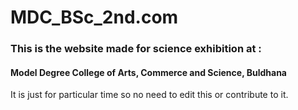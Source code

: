 # MDC_BSc_2nd.com

### This is the website made for science exhibition at :
#### Model Degree College of Arts, Commerce and Science, Buldhana

It is just for particular time so no need to edit this or contribute to it.
